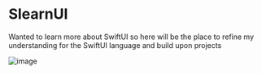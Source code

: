 # SlearnUI
Wanted to learn more about SwiftUI so here will be the place to refine my understanding for the SwiftUI language and build upon projects

![image](https://user-images.githubusercontent.com/56861838/135673321-609d65a3-1b53-450b-8df7-5121db95f680.png)
